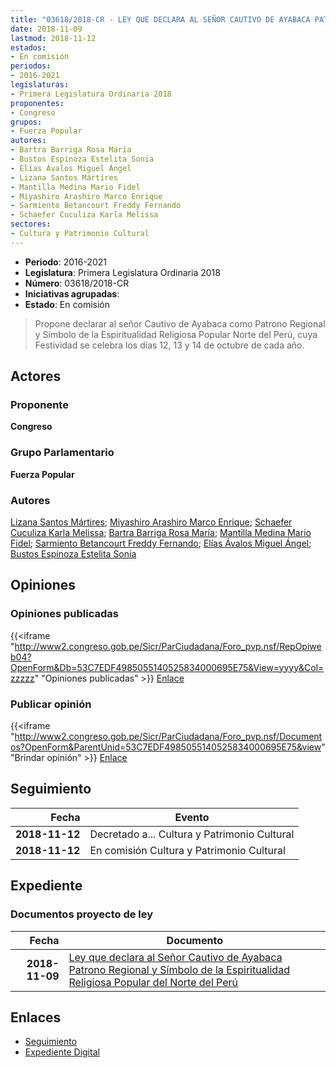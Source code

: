 ```yaml
---
title: "03618/2018-CR - LEY QUE DECLARA AL SEÑOR CAUTIVO DE AYABACA PATRONO REGIONAL Y SÍMBOLO DE LA ESPIRITUALIDAD RELIGIOSA POPULAR DEL NORTE DEL PERÚ"
date: 2018-11-09
lastmod: 2018-11-12
estados:
- En comisión
periodos:
- 2016-2021
legislaturas:
- Primera Legislatura Ordinaria 2018
proponentes:
- Congreso
grupos:
- Fuerza Popular
autores:
- Bartra Barriga Rosa María
- Bustos Espinoza Estelita Sonia
- Elías Ávalos Miguel Ángel
- Lizana Santos Mártires
- Mantilla Medina Mario Fidel
- Miyashiro Arashiro Marco Enrique
- Sarmiento Betancourt Freddy Fernando
- Schaefer Cuculiza Karla Melissa
sectores:
- Cultura y Patrimonio Cultural
---
```

- **Periodo**: 2016-2021
- **Legislatura**: Primera Legislatura Ordinaria 2018
- **Número**: 03618/2018-CR
- **Iniciativas agrupadas**: 
- **Estado**: En comisión

> Propone declarar al señor Cautivo de Ayabaca como Patrono Regional y Símbolo de la Espiritualidad Religiosa Popular Norte del Perú, cuya Festividad se celebra los días 12, 13 y 14 de octubre de cada año.


## Actores

### Proponente

**Congreso**

### Grupo Parlamentario

**Fuerza Popular**

### Autores

[Lizana Santos Mártires](mailto:mailto:mlizana@congreso.gob.pe); [Miyashiro Arashiro Marco Enrique](mailto:mailto:mmiyashiro@congreso.gob.pe); [Schaefer Cuculiza Karla Melissa](mailto:mailto:kschaefer@congreso.gob.pe); [Bartra Barriga Rosa María](mailto:mailto:rbartra@congreso.gob.pe); [Mantilla Medina Mario Fidel](mailto:mailto:mmantilla@congreso.gob.pe); [Sarmiento Betancourt Freddy Fernando](mailto:mailto:fsarmiento@congreso.gob.pe); [Elías Ávalos Miguel Ángel](mailto:mailto:melias@congreso.gob.pe); [Bustos Espinoza Estelita Sonia](mailto:mailto:ebustos@congreso.gob.pe)

## Opiniones

### Opiniones publicadas

{{<iframe "http://www2.congreso.gob.pe/Sicr/ParCiudadana/Foro_pvp.nsf/RepOpiweb04?OpenForm&Db=53C7EDF4985055140525834000695E75&View=yyyy&Col=zzzzz" "Opiniones publicadas" >}}
[Enlace](http://www2.congreso.gob.pe/Sicr/ParCiudadana/Foro_pvp.nsf/RepOpiweb04?OpenForm&Db=53C7EDF4985055140525834000695E75&View=yyyy&Col=zzzzz)

### Publicar opinión

{{<iframe "http://www2.congreso.gob.pe/Sicr/ParCiudadana/Foro_pvp.nsf/Documentos?OpenForm&ParentUnid=53C7EDF4985055140525834000695E75&view" "Brindar opinión" >}}
[Enlace](http://www2.congreso.gob.pe/Sicr/ParCiudadana/Foro_pvp.nsf/Documentos?OpenForm&ParentUnid=53C7EDF4985055140525834000695E75&view)


## Seguimiento

| Fecha | Evento |
|------:|--------|
| **2018-11-12** | Decretado a... Cultura y Patrimonio Cultural |
| **2018-11-12** | En comisión Cultura y Patrimonio Cultural |

## Expediente

### Documentos proyecto de ley

| Fecha | Documento |
|------:|-----------|
| **2018-11-09** | [Ley que declara al Señor Cautivo de Ayabaca Patrono Regional y Símbolo de la Espiritualidad Religiosa Popular del Norte del Perú](http://www.leyes.congreso.gob.pe/Documentos/2016_2021/Proyectos_de_Ley_y_de_Resoluciones_Legislativas/PL0361820181109.pdf) |

## Enlaces

- [Seguimiento](http://www2.congreso.gob.pe/Sicr/TraDocEstProc/CLProLey2016.nsf/f7fff46988ca05b1052578e100829cc7/f4c2069fe253c88c052583400064c0e5?OpenDocument)
- [Expediente Digital](http://www2.congreso.gob.pe/Sicr/TraDocEstProc/Expvirt_2011.nsf/visbusqptramdoc1621/03618?opendocument)

